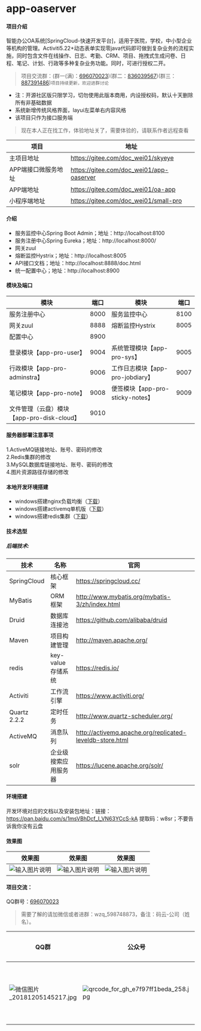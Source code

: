 # app-oaserver

#### 项目介绍

智能办公OA系统[SpringCloud-快速开发平台]，适用于医院，学校，中小型企业等机构的管理。Activiti5.22+动态表单实现零java代码即可做到复杂业务的流程实施，同时包含文件在线操作、日志、考勤、CRM、项目、拖拽式生成问卷、日程、笔记、计划、行政等多种复杂业务功能。同时，可进行授权二开。</br>

> 项目交流群：(群一(满)：[696070023](http://shang.qq.com/wpa/qunwpa?idkey=e9aace2bf3e05f37ed5f0377c3827c6683d970ac0bcc61b601f70dc861053229))(群二：[836039567](https://shang.qq.com/wpa/qunwpa?idkey=7bb6f29b27f772aadca9c7c4e384f7833c64e9c3c947b5e946c7b303d1fe174a))(群三：[887391486](https://shang.qq.com/wpa/qunwpa?idkey=a65f2e0292eb1048bb13abb7adca302bd83e3465974861ec1f04c2f7fffc4d99))`项目持续更新，欢迎进群讨论`

- 注：开源社区版只限学习，切勿使用此版本商用，内设授权码，默认十天删除所有非基础数据
- 系统新增传统风格界面，layui左菜单右内容风格
- 该项目只作为接口服务端

> 现在本人正在找工作，体验地址关了，需要体验的，请联系作者远程查看

|项目|地址|
|-------|-------|
|主项目地址|https://gitee.com/doc_wei01/skyeye|
|APP端接口微服务地址|https://gitee.com/doc_wei01/app-oaserver|
|APP端地址|https://gitee.com/doc_wei01/oa-app|
|小程序端地址|https://gitee.com/doc_wei01/small-pro|

#### 介绍

- 服务监控中心Spring Boot Admin；地址：http://localhost:8100
- 服务注册中心Spring Eureka；地址：http://localhost:8000/
- 网关zuul
- 熔断监控Hystrix；地址：http://localhost:8005
- API接口文档；地址：http://localhost:8888/doc.html
- 统一配置中心；地址：http://localhost:8900

#### 模块及端口

|模块|端口|模块|端口|
|-------|-------|-------|-------|
|服务注册中心|8000|服务监控中心|8100|
|网关zuul|8888|熔断监控Hystrix|8005|
|配置中心|8900| | |
|登录模块【app-pro-user】|9004|系统管理模块【app-pro-sys】|9005|
|行政模块【app-pro-adminstra】|9006|工作日志模块【app-pro-jobdiary】|9007|
|笔记模块【app-pro-note】|9008|便签模块【app-pro-sticky-notes】|9009|
|文件管理（云盘）模块【app-pro-disk-cloud】|9010|||

#### 服务器部署注意事项

1.ActiveMQ链接地址、账号、密码的修改<br />
2.Redis集群的修改<br />
3.MySQL数据库链接地址、账号、密码的修改<br />
4.图片资源路径存储的修改<br />

#### 本地开发环境搭建

- windows搭建nginx负载均衡（[下载](https://download.csdn.net/download/doc_wei/11010749)）
- windows搭建activemq单机版（[下载](https://download.csdn.net/download/doc_wei/11010746)）
- windows搭建redis集群（[下载](https://download.csdn.net/download/doc_wei/11010741)）

#### 技术选型

##### 后端技术:

技术|名称|官网
---|---|---
SpringCloud|核心框架|https://springcloud.cc/
MyBatis|ORM框架|http://www.mybatis.org/mybatis-3/zh/index.html
Druid|数据库连接池|https://github.com/alibaba/druid
Maven|项目构建管理|http://maven.apache.org/
redis|key-value存储系统|https://redis.io/
Activiti|工作流引擎|https://www.activiti.org/
Quartz 2.2.2|定时任务|http://www.quartz-scheduler.org/
ActiveMQ|消息队列|http://activemq.apache.org/replicated-leveldb-store.html
solr|企业级搜索应用服务器|https://lucene.apache.org/solr/

#### 环境搭建

开发环境对应的文档以及安装包地址：链接：https://pan.baidu.com/s/1msVBhDcf_I_VN63YCcS-kA 提取码：w8sr；不要告诉我你没有云盘

#### 效果图

| 效果图 | 效果图 | 效果图 |
| ------ | ------ | ------ |
| ![输入图片说明](https://images.gitee.com/uploads/images/2020/0103/224635_56784b6b_1541735.png "在这里输入图片标题") |![输入图片说明](https://images.gitee.com/uploads/images/2020/0103/232018_527da844_1541735.png "在这里输入图片标题")|![输入图片说明](https://images.gitee.com/uploads/images/2020/0103/232057_82da7f47_1541735.png "在这里输入图片标题")|


#### 项目交流：

QQ群号：[696070023](http://shang.qq.com/wpa/qunwpa?idkey=e9aace2bf3e05f37ed5f0377c3827c6683d970ac0bcc61b601f70dc861053229)

> 需要了解的请加微信或者进群：wzq_598748873，备注：码云-公司（姓名）。

|QQ群|公众号|微信群|
|-------|-------|-------|
|![](https://images.gitee.com/uploads/images/2018/1205/145236_4fce6966_1541735.jpeg "微信图片_20181205145217.jpg")|![](https://images.gitee.com/uploads/images/2018/1207/083137_48330589_1541735.jpeg "qrcode_for_gh_e7f97ff1beda_258.jpg")|![输入图片说明](https://images.gitee.com/uploads/images/2019/1026/125556_ff89219a_1541735.jpeg "123.jpg")|
